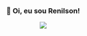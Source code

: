 <h3 align="center">
 👋 Oi, eu sou Renilson!
</h3>
<p> 

</p>


<p align="center">
  <a href="https://skillicons.dev">
    <img src="https://skillicons.dev/icons?i=python,html,c,css,java,dart" />
  </a>
</p>
